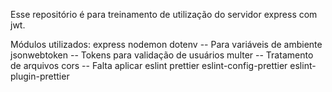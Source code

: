 Esse repositório é para treinamento de utilização do servidor express com jwt.

Módulos utilizados:
express
nodemon
dotenv -- Para variáveis de ambiente
jsonwebtoken -- Tokens para validação de usuários
multer -- Tratamento de arquivos
cors -- Falta aplicar
eslint
prettier
eslint-config-prettier
eslint-plugin-prettier
